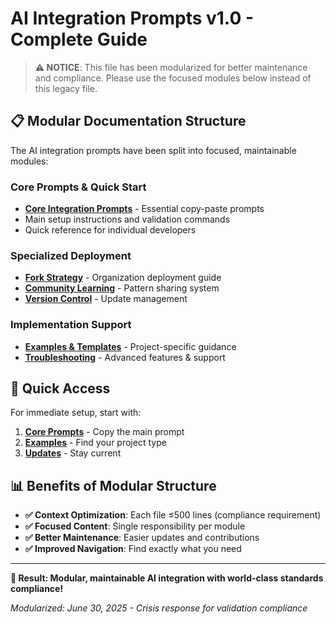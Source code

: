 # AI Integration Prompts v1.0 - Complete Guide

> **⚠️ NOTICE**: This file has been modularized for better maintenance and compliance.
> Please use the focused modules below instead of this legacy file.

## 📋 Modular Documentation Structure

The AI integration prompts have been split into focused, maintainable modules:

### **Core Prompts & Quick Start**
- **[Core Integration Prompts](ai-integration-prompts-core.md)** - Essential copy-paste prompts
- Main setup instructions and validation commands
- Quick reference for individual developers

### **Specialized Deployment**
- **[Fork Strategy](ai-integration-prompts-fork.md)** - Organization deployment guide
- **[Community Learning](ai-integration-prompts-community.md)** - Pattern sharing system
- **[Version Control](ai-integration-prompts-updates.md)** - Update management

### **Implementation Support**
- **[Examples & Templates](ai-integration-prompts-examples.md)** - Project-specific guidance
- **[Troubleshooting](ai-integration-prompts-troubleshooting.md)** - Advanced features & support

## 🎯 Quick Access

For immediate setup, start with:
1. **[Core Prompts](ai-integration-prompts-core.md)** - Copy the main prompt
2. **[Examples](ai-integration-prompts-examples.md)** - Find your project type
3. **[Updates](ai-integration-prompts-updates.md)** - Stay current

## 📊 Benefits of Modular Structure

- **✅ Context Optimization**: Each file ≤500 lines (compliance requirement)
- **✅ Focused Content**: Single responsibility per module
- **✅ Better Maintenance**: Easier updates and contributions
- **✅ Improved Navigation**: Find exactly what you need

---

**🎯 Result: Modular, maintainable AI integration with world-class standards compliance!**

*Modularized: June 30, 2025 - Crisis response for validation compliance*